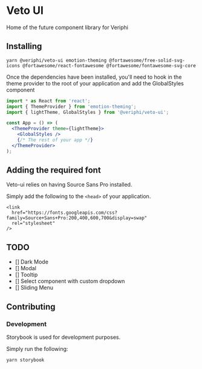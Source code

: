# Veto UI

Home of the future component library for Veriphi

## Installing

```
yarn @veriphi/veto-ui emotion-theming @fortawesome/free-solid-svg-icons @fortawesome/react-fontawesome @fortawesome/fontawesome-svg-core
```

Once the dependencies have been installed, you'll need to hook in the theme provider to the root of your application and add the GlobalStyles component

```jsx
import * as React from 'react';
import { ThemeProvider } from 'emotion-theming';
import { lightTheme, GlobalStyles } from '@veriphi/veto-ui';

const App = () => (
  <ThemeProvider theme={lightTheme}>
    <GlobalStyles />
    {/* The rest of your app */}
  </ThemeProvider>
);
```

## Adding the required font

Veto-ui relies on having Source Sans Pro installed.

Simply add the following to the `<head>` of your application.

```
<link
  href="https://fonts.googleapis.com/css?family=Source+Sans+Pro:200,400,600,700&display=swap"
  rel="stylesheet"
/>
```

## TODO

- [] Dark Mode
- [] Modal
- [] Tooltip
- [] Select component with custom dropdown
- [] Sliding Menu

## Contributing

### Development

Storybook is used for development purposes.

Simply run the following:

```
yarn storybook
```
